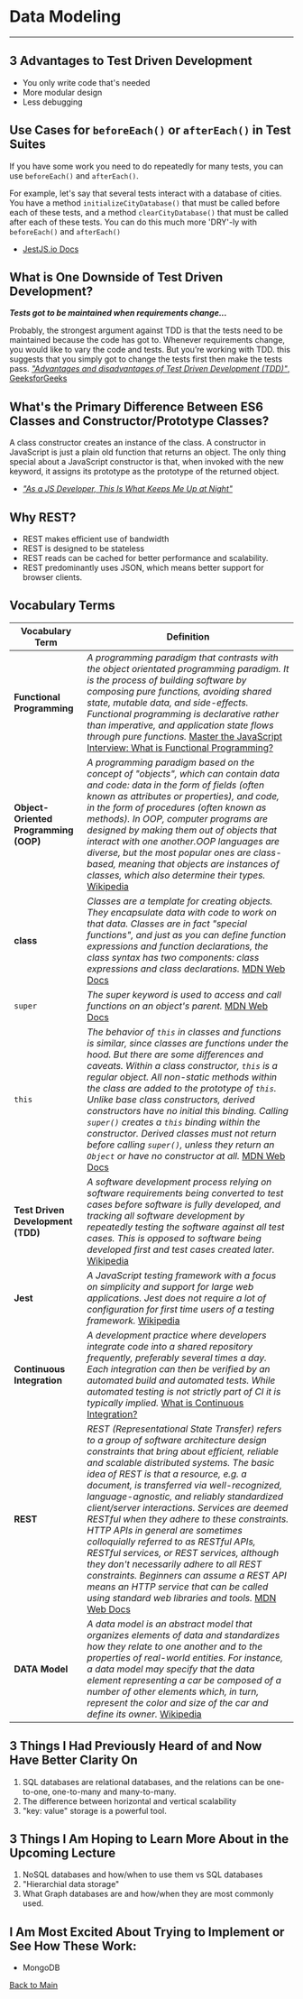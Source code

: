 # Data Modeling
---

## 3 Advantages to Test Driven Development

- You only write code that's needed
- More modular design
- Less debugging

## Use Cases for `beforeEach()` or `afterEach()` in Test Suites

If you have some work you need to do repeatedly for many tests, you can use `beforeEach()` and `afterEach()`.

For example, let's say that several tests interact with a database of cities. You have a method `initializeCityDatabase()` that must be called before each of these tests, and a method `clearCityDatabase()` that must be called after each of these tests. You can do this much more 'DRY'-ly with `beforeEach()` and `afterEach()`

- [JestJS.io Docs](https://jestjs.io/docs/en/setup-teardown)

## What is One Downside of Test Driven Development?

***Tests got to be maintained when requirements change...***

Probably, the strongest argument against TDD is that the tests need to be maintained because the code has got to. Whenever requirements change, you would like to vary the code and tests. But you’re working with TDD. this suggests that you simply got to change the tests first then make the tests pass. [*"Advantages and disadvantages of Test Driven Development (TDD)"*, GeeksforGeeks](https://www.geeksforgeeks.org/advantages-and-disadvantages-of-test-driven-development-tdd/)

## What's the Primary Difference Between ES6 Classes and Constructor/Prototype Classes?

A class constructor creates an instance of the class. A constructor in JavaScript is just a plain old function that returns an object. The only thing special about a JavaScript constructor is that, when invoked with the new keyword, it assigns its prototype as the prototype of the returned object. 

- [*"As a JS Developer, This Is What Keeps Me Up at Night"*](https://www.toptal.com/javascript/es6-class-chaos-keeps-js-developer-up)

## Why REST?

- REST makes efficient use of bandwidth
- REST is designed to be stateless
- REST reads can be cached for better performance and scalability.
- REST predominantly uses JSON, which means better support for browser clients. 

## Vocabulary Terms
| **Vocabulary Term** | **Definition** |
| --- | --- |
| **Functional Programming** | *A programming paradigm that contrasts with the object orientated programming paradigm. It is the process of building software by composing pure functions, avoiding shared state, mutable data, and side-effects. Functional programming is declarative rather than imperative, and application state flows through pure functions.* [Master the JavaScript Interview: What is Functional Programming?](https://medium.com/javascript-scene/master-the-javascript-interview-what-is-functional-programming-7f218c68b3a0#:~:text=Functional%20programming%20\(often%20abbreviated%20FP,state%20flows%20through%20pure%20functions.) |
| **Object-Oriented Programming (OOP)** | *A programming paradigm based on the concept of "objects", which can contain data and code: data in the form of fields (often known as attributes or properties), and code, in the form of procedures (often known as methods). In OOP, computer programs are designed by making them out of objects that interact with one another.OOP languages are diverse, but the most popular ones are class-based, meaning that objects are instances of classes, which also determine their types.* [Wikipedia](https://en.wikipedia.org/wiki/Object-oriented_programming) |
| **class** | *Classes are a template for creating objects. They encapsulate data with code to work on that data. Classes are in fact "special functions", and just as you can define function expressions and function declarations, the class syntax has two components: class expressions and class declarations.* [MDN Web Docs](https://developer.mozilla.org/en-US/docs/Web/JavaScript/Reference/Classes) |
| `super` | *The super keyword is used to access and call functions on an object's parent.* [MDN Web Docs](https://developer.mozilla.org/en-US/docs/Web/JavaScript/Reference/Operators/super) |
| `this` | *The behavior of `this` in classes and functions is similar, since classes are functions under the hood. But there are some differences and caveats. Within a class constructor, `this` is a regular object. All non-static methods within the class are added to the prototype of `this`. Unlike base class constructors, derived constructors have no initial this binding. Calling  `super()` creates a `this` binding within the constructor. Derived classes must not return before calling `super()`, unless they return an `Object` or have no constructor at all.* [MDN Web Docs](https://developer.mozilla.org/en-US/docs/Web/JavaScript/Reference/Operators/this) |
| **Test Driven Development (TDD)** | *A software development process relying on software requirements being converted to test cases before software is fully developed, and tracking all software development by repeatedly testing the software against all test cases. This is opposed to software being developed first and test cases created later.* [Wikipedia](https://en.wikipedia.org/wiki/Test-driven_development) |
| **Jest** | *A JavaScript testing framework with a focus on simplicity and support for large web applications. Jest does not require a lot of configuration for first time users of a testing framework.* [Wikipedia](https://en.wikipedia.org/wiki/Jest_(JavaScript_framework)) |
| **Continuous Integration** | *A development practice where developers integrate code into a shared repository frequently, preferably several times a day. Each integration can then be verified by an automated build and automated tests. While automated testing is not strictly part of CI it is typically implied.* [What is Continuous Integration?](https://www.cloudbees.com/continuous-delivery/continuous-integration) |
| **REST** | *REST (Representational State Transfer) refers to a group of software architecture design constraints that bring about efficient, reliable and scalable distributed systems. The basic idea of REST is that a resource, e.g. a document, is transferred via well-recognized, language-agnostic, and reliably standardized client/server interactions. Services are deemed RESTful when they adhere to these constraints. HTTP APIs in general are sometimes colloquially referred to as RESTful APIs, RESTful services, or REST services, although they don't necessarily adhere to all REST constraints. Beginners can assume a REST API means an HTTP service that can be called using standard web libraries and tools.* [MDN Web Docs](https://developer.mozilla.org/en-US/docs/Glossary/REST) |
| **DATA Model** | *A data model is an abstract model that organizes elements of data and standardizes how they relate to one another and to the properties of real-world entities. For instance, a data model may specify that the data element representing a car be composed of a number of other elements which, in turn, represent the color and size of the car and define its owner.* [Wikipedia](https://en.wikipedia.org/wiki/Data_model) |

## 3 Things I Had Previously Heard of and Now Have Better Clarity On

1. SQL databases are relational databases, and the relations can be one-to-one, one-to-many and many-to-many.
1. The difference between horizontal and vertical scalability
1. "key: value" storage is a powerful tool.

## 3 Things I Am Hoping to Learn More About in the Upcoming Lecture

1. NoSQL databases and how/when to use them vs SQL databases
1. "Hierarchial data storage"
1. What Graph databases are and how/when they are most commonly used.

## I Am Most Excited About Trying to Implement or See How These Work:

- MongoDB


[Back to Main](../README.md)